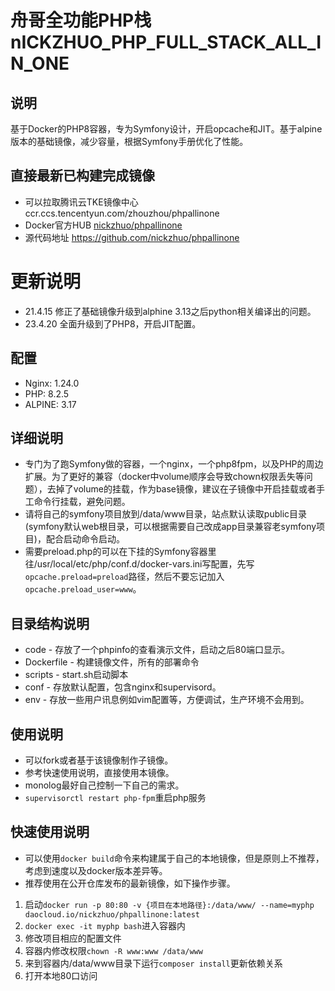 # 舟哥全功能PHP栈 nICKZHUO_PHP_FULL_STACK_ALL_IN_ONE
## 说明
基于Docker的PHP8容器，专为Symfony设计，开启opcache和JIT。基于alpine版本的基础镜像，减少容量，根据Symfony手册优化了性能。

## 直接最新已构建完成镜像
* 可以拉取腾讯云TKE镜像中心 ccr.ccs.tencentyun.com/zhouzhou/phpallinone
* Docker官方HUB [nickzhuo/phpallinone](https://hub.docker.com/r/nickzhuo/phpallinone)
* 源代码地址 https://github.com/nickzhuo/phpallinone

# 更新说明
* 21.4.15 修正了基础镜像升级到alphine 3.13之后python相关编译出的问题。
* 23.4.20 全面升级到了PHP8，开启JIT配置。

## 配置
* Nginx: 1.24.0
* PHP: 8.2.5
* ALPINE: 3.17

## 详细说明
* 专门为了跑Symfony做的容器，一个nginx，一个php8fpm，以及PHP的周边扩展。为了更好的兼容（docker中volume顺序会导致chown权限丢失等问题），去掉了volume的挂载，作为base镜像，建议在子镜像中开启挂载或者手工命令行挂载，避免问题。
* 请将自己的symfony项目放到/data/www目录，站点默认读取public目录(symfony默认web根目录，可以根据需要自己改成app目录兼容老symfony项目)，配合启动命令启动。
* 需要preload.php的可以在下挂的Symfony容器里往/usr/local/etc/php/conf.d/docker-vars.ini写配置，先写`opcache.preload=preload`路径，然后不要忘记加入`opcache.preload_user=www`。

## 目录结构说明
* code - 存放了一个phpinfo的查看演示文件，启动之后80端口显示。
* Dockerfile - 构建镜像文件，所有的部署命令
* scripts - start.sh启动脚本
* conf - 存放默认配置，包含nginx和supervisord。
* env - 存放一些用户讯息例如vim配置等，方便调试，生产环境不会用到。

## 使用说明
* 可以fork或者基于该镜像制作子镜像。
* 参考快速使用说明，直接使用本镜像。
* monolog最好自己控制一下自己的需求。
* `supervisorctl restart php-fpm`重启php服务

## 快速使用说明
* 可以使用`docker build`命令来构建属于自己的本地镜像，但是原则上不推荐，考虑到速度以及docker版本差异等。
* 推荐使用在公开仓库发布的最新镜像，如下操作步骤。
1. 启动`docker run -p 80:80 -v {项目在本地路径}:/data/www/ --name=myphp daocloud.io/nickzhuo/phpallinone:latest` 
2. `docker exec -it myphp bash`进入容器内
3. 修改项目相应的配置文件
4. 容器内修改权限`chown -R www:www /data/www`
5. 来到容器内/data/www目录下运行`composer install`更新依赖关系
6. 打开本地80口访问